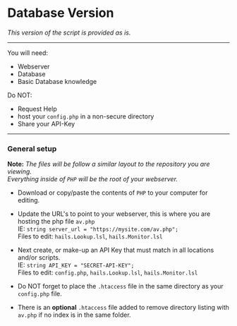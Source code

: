 # Database Version
*This version of the script is provided as is.*
  
---
You will need:  
- Webserver  
- Database  
- Basic Database knowledge  

Do NOT:  
- Request Help  
- host your `config.php` in a non-secure directory
- Share your API-Key
---
### General setup
**Note:**
*The files will be follow a similar layout to the repository you are viewing.*  
*Everything inside of `PHP` will be the root of your webserver.*  
- Download or copy/paste the contents of `PHP` to your computer for editing.

- Update the URL's to point to your webserver, this is where you are hosting the php file `av.php`  
IE: `string server_url = "https://mysite.com/av.php";`  
Files to edit: `hails.Lookup.lsl`, `hails.Monitor.lsl`  
  
- Next create, or make-up an API Key that must match in all locations and/or scripts.  
IE: `string API_KEY = "SECRET-API-KEY";`  
Files to edit: `config.php`, `hails.Lookup.lsl`, `hails.Monitor.lsl`  

- Do NOT forget to place the `.htaccess` file in the same directory as your `config.php` file.
- There is an **optional** `.htaccess` file added to remove directory listing with `av.php` if no index is in the same folder.  
